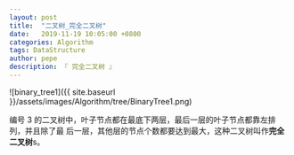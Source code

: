 ```yaml
---
layout: post
title:  "二叉树_完全二叉树"
date:   2019-11-19 10:05:00 +0800
categories: Algorithm
tags: DataStructure
author: pepe
description: 『 完全二叉树 』
---
```



![binary_tree1]({{ site.baseurl }}/assets/images/Algorithm/tree/BinaryTree1.png)


编号 3 的二叉树中，叶子节点都在最底下两层，最后一层的叶子节点都靠左排列，并且除了最 后一层，其他层的节点个数都要达到最大，这种二叉树叫作**完全二叉树**s。




































